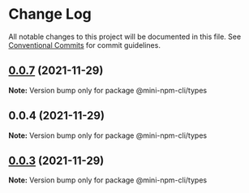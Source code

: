 # Change Log

All notable changes to this project will be documented in this file.
See [Conventional Commits](https://conventionalcommits.org) for commit guidelines.

## [0.0.7](https://github.com/doujianyu/mini-package-cli/compare/v0.0.6...v0.0.7) (2021-11-29)

**Note:** Version bump only for package @mini-npm-cli/types

## 0.0.4 (2021-11-29)

**Note:** Version bump only for package @mini-npm-cli/types

## [0.0.3](https://github.com/doujianyu/mini-package-cli/compare/v0.0.2...v0.0.3) (2021-11-29)

**Note:** Version bump only for package @mini-npm-cli/types
